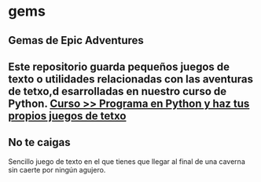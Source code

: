 # gems
Gemas de Epic Adventures
-------------
Este repositorio guarda pequeños juegos de texto o utilidades relacionadas con las aventuras de tetxo,d esarrolladas en nuestro curso de Python.
[Curso >> Programa en Python y haz tus propios juegos de tetxo](https://epicadventures.itch.io/programa-python)
--------
## No te caigas
Sencillo juego de texto en el que tienes que llegar al final de una caverna sin caerte por ningún agujero.


##
